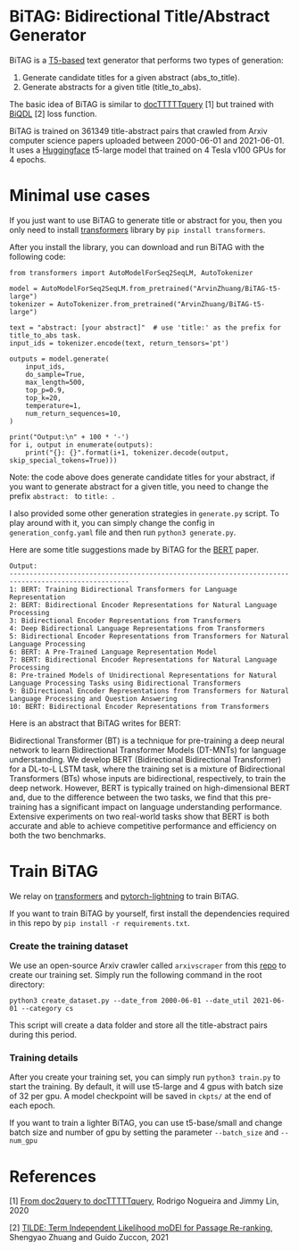# BiTAG: Bidirectional Title/Abstract Generator

BiTAG is a [T5-based](https://arxiv.org/pdf/1910.10683.pdf) text generator that performs two types of generation: 
1) Generate candidate titles for a given abstract (abs_to_title). 
2) Generate abstracts for a given title (title_to_abs).

The basic idea of BiTAG is similar to [docTTTTTquery](https://github.com/castorini/docTTTTTquery) [1] but trained with [BiQDL](https://github.com/ielab/TILDE) [2] loss function. 

BiTAG is trained on 361349 title-abstract pairs that crawled from Arxiv computer science papers uploaded between 2000-06-01 and 2021-06-01. It uses a [Huggingface](https://huggingface.co/transformers/model_doc/t5.html) t5-large model that trained on 4 Tesla v100 GPUs for 4 epochs.


# Minimal use cases
If you just want to use BiTAG to generate title or abstract for you, then you only need to install [transformers](https://github.com/huggingface/transformers) library by `pip install transformers`.

After you install the library, you can download and run BiTAG with the following code:
```
from transformers import AutoModelForSeq2SeqLM, AutoTokenizer

model = AutoModelForSeq2SeqLM.from_pretrained("ArvinZhuang/BiTAG-t5-large")
tokenizer = AutoTokenizer.from_pretrained("ArvinZhuang/BiTAG-t5-large")

text = "abstract: [your abstract]"  # use 'title:' as the prefix for title_to_abs task.
input_ids = tokenizer.encode(text, return_tensors='pt')

outputs = model.generate(
    input_ids,
    do_sample=True,
    max_length=500,
    top_p=0.9,
    top_k=20,
    temperature=1,
    num_return_sequences=10,
)

print("Output:\n" + 100 * '-')
for i, output in enumerate(outputs):
    print("{}: {}".format(i+1, tokenizer.decode(output, skip_special_tokens=True)))

```
Note: the code above does generate candidate titles for your abstract, if you want to generate abstract for a given title, you need to change the prefix `abstract: ` to `title: `.

I also provided some other generation strategies in `generate.py` script. To play around with it, you can simply change the config in `generation_confg.yaml` file and then run `python3 generate.py`.


Here are some title suggestions made by BiTAG for the [BERT](https://arxiv.org/abs/1810.04805) paper.

```
Output:
----------------------------------------------------------------------------------------------------
1: BERT: Training Bidirectional Transformers for Language Representation
2: BERT: Bidirectional Encoder Representations for Natural Language Processing
3: Bidirectional Encoder Representations from Transformers
4: Deep Bidirectional Language Representations from Transformers
5: Bidirectional Encoder Representations from Transformers for Natural Language Processing
6: BERT: A Pre-Trained Language Representation Model
7: BERT: Bidirectional Encoder Representations for Natural Language Processing
8: Pre-trained Models of Unidirectional Representations for Natural Language Processing Tasks using Bidirectional Transformers
9: BiDirectional Encoder Representations from Transformers for Natural Language Processing and Question Answering
10: BERT: Bidirectional Encoder Representations from Transformers
```

Here is an abstract that BiTAG writes for BERT:


Bidirectional Transformer (BT) is a technique for pre-training a deep neural network to learn Bidirectional Transformer Models (DT-MNTs) for language understanding. 
We develop BERT (Bidirectional Bidirectional Transformer) for a DL-to-L LSTM task, where the training set is a mixture of Bidirectional Transformers (BTs) whose inputs are bidirectional, respectively, to train the deep network. However, BERT is typically trained on high-dimensional BERT and, due to the difference between the two tasks, we find that this pre-training has a significant impact on language understanding performance. Extensive experiments on two real-world tasks show that BERT is both accurate and able to achieve competitive performance and efficiency on both the two benchmarks.

# Train BiTAG
We relay on [transformers](https://github.com/huggingface/transformers) and [pytorch-lightning](https://www.pytorchlightning.ai/) to train BiTAG. 

If you want to train BiTAG by yourself, first install the dependencies required in this repo by `pip install -r requirements.txt`.

### Create the training dataset
We use an open-source Arxiv crawler called `arxivscraper` from this [repo](https://github.com/Mahdisadjadi/arxivscraper) to create our training set. Simply run the following command in the root directory:
```
python3 create_dataset.py --date_from 2000-06-01 --date_util 2021-06-01 --category cs
```
This script will create a data folder and store all the title-abstract pairs during this period.

### Training details
After you create your training set, you can simply run `python3 train.py` to start the training.
By default, it will use t5-large and 4 gpus with batch size of 32 per gpu. A model checkpoint will be saved in `ckpts/` at the end of each epoch.

If you want to train a lighter BiTAG, you can use t5-base/small and change batch size and number of gpu by setting the parameter `--batch_size` and
`--num_gpu`




# References
[1] [From doc2query to docTTTTTquery](https://cs.uwaterloo.ca/~jimmylin/publications/Nogueira_Lin_2019_docTTTTTquery-v2.pdf), Rodrigo Nogueira and Jimmy Lin, 2020

[2] [TILDE: Term Independent Likelihood moDEl for Passage Re-ranking](http://ielab.io/publications/pdfs/arvin2021tilde.pdf), Shengyao Zhuang and Guido Zuccon, 2021
